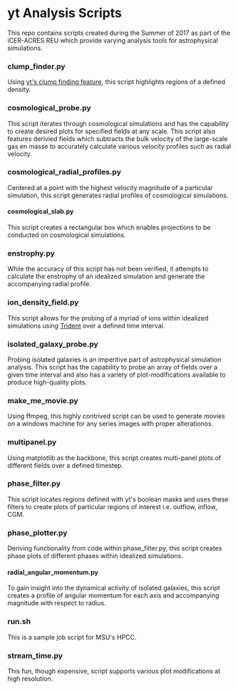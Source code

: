 # yt Analysis Scripts
This repo contains scripts created during the Summer of 2017 as part of the iCER-ACRES REU which provide varying analysis tools for astrophysical simulations.


### clump_finder.py
Using [yt's clump finding feature](http://yt-project.org/doc/analyzing/analysis_modules/clump_finding.html), this script highlights regions of a defined density.


### cosmological_probe.py
This script iterates through cosmological simulations and has the capability to create desired plots for specified fields at any scale. This script also features derivied fields which subtracts the bulk velocity of the large-scale gas en masse to accurately calculate various velocity profiles such as radial velocity.


### cosmological_radial_profiles.py
Centered at a point with the highest velocity magnitude of a particular simulation, this script generates radial profiles of cosmological simulations.


#### cosmological_slab.py
This script creates a rectangular box which enables projections to be conducted on cosmological simulations.


### enstrophy.py
While the accuracy of this script has not been verified, it attempts to calculate the enstrophy of an idealized simulation and generate the accompanying radial profile.


### ion_density_field.py
This script allows for the probing of a myriad of ions within idealized simulations using [Trident](http://trident-project.org/) over a defined time interval.


### isolated_galaxy_probe.py
Probing isolated galaxies is an imperitive part of astrophysical simulation analysis. This script has the capability to probe an array of fields over a given time interval and also has a variety of plot-modifications available to produce high-quality plots.


### make_me_movie.py
Using ffmpeg, this highly contrived script can be used to generate movies on a windows machine for any series images with proper alterationos.

### multipanel.py
Using matplotlib as the backbone, this script creates multi-panel plots of different fields over a defined timestep.

### phase_filter.py
This script locates regions defined with yt's boolean masks and uses these filters to create plots of particular regions of interest i.e. outflow, inflow, CGM.


### phase_plotter.py
Deriving functionality from code within phase_filter.py, this script creates phase plots of different phases within idealized simulations.


#### radial_angular_momentum.py
To gain insight into the dynamical activity of isolated galaxies, this script creates a profile of angular momentum for each axis and accompanying magnitude with respect to radius.


### run.sh
This is a sample job script for MSU's HPCC.


### stream_time.py
This fun, though expensive, script supports various plot modifications at high resolution.
